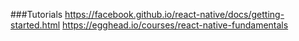 
###Tutorials
https://facebook.github.io/react-native/docs/getting-started.html
https://egghead.io/courses/react-native-fundamentals
